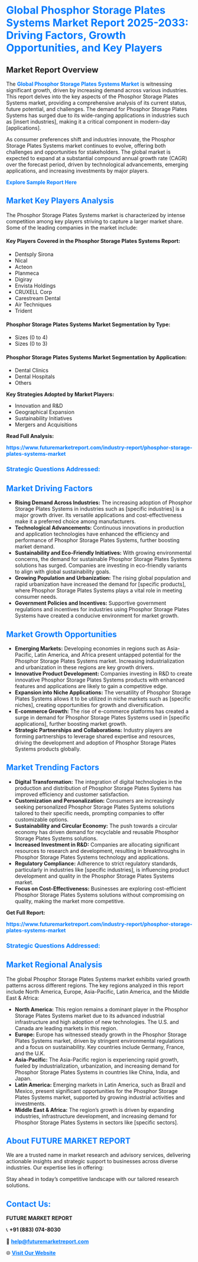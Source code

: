 <h1 style="color: #007BFF;">Global Phosphor Storage Plates Systems Market Report 2025-2033: Driving Factors, Growth Opportunities, and Key Players</h1>

<section id="overview">
<h2>Market Report Overview</h2>
<p>The <a href="https://www.futuremarketreport.com/industry-report/phosphor-storage-plates-systems-market" style="color: #007BFF; text-decoration: none;"><strong>Global Phosphor Storage Plates Systems Market</strong></a> is witnessing significant growth, driven by increasing demand across various industries. This report delves into the key aspects of the Phosphor Storage Plates Systems market, providing a comprehensive analysis of its current status, future potential, and challenges. The demand for Phosphor Storage Plates Systems has surged due to its wide-ranging applications in industries such as [insert industries], making it a critical component in modern-day [applications].</p>
<p>As consumer preferences shift and industries innovate, the Phosphor Storage Plates Systems market continues to evolve, offering both challenges and opportunities for stakeholders. The global market is expected to expand at a substantial compound annual growth rate (CAGR) over the forecast period, driven by technological advancements, emerging applications, and increasing investments by major players.</p>
</section>

<section id="overview">
<p><a href="https://www.futuremarketreport.com/request-sample/reportId=77915" style="color: #007BFF; text-decoration: none;"><strong>Explore Sample Report Here</strong></a></p>
</section>

<section id="key-players">
<h2 style="color: #007BFF;">Market Key Players Analysis</h2>
<p>The Phosphor Storage Plates Systems market is characterized by intense competition among key players striving to capture a larger market share. Some of the leading companies in the market include:</p>
<h4>Key Players Covered in the Phosphor Storage Plates Systems Report:</h4>
<ul><li>Dentsply Sirona</li><li>Nical</li><li>Acteon</li><li>Planmeca</li><li>Digiray</li><li>Envista Holdings</li><li>CRUXELL Corp</li><li>Carestream Dental</li><li>Air Techniques</li><li>Trident</li></ul>
<h4>Phosphor Storage Plates Systems Market Segmentation by Type:</h4>
<ul><li>Sizes (0 to 4)</li><li>Sizes (0 to 3)</li></ul>

<h4>Phosphor Storage Plates Systems Market Segmentation by Application:</h4>
<ul><li>Dental Clinics</li><li>Dental Hospitals</li><li>Others</li></ul>
<p><strong>Key Strategies Adopted by Market Players:</strong></p>
<ul>
<li>Innovation and R&D</li>
<li>Geographical Expansion</li>
<li>Sustainability Initiatives</li>
<li>Mergers and Acquisitions</li>
</ul>
</section>

<section>
<p><strong>Read Full Analysis: </strong></p><a href="https://www.futuremarketreport.com/industry-report/phosphor-storage-plates-systems-market" style="color: #007BFF; text-decoration: none;"><strong>https://www.futuremarketreport.com/industry-report/phosphor-storage-plates-systems-market</strong></a>
<h3 style="color: #007BFF;">Strategic Questions Addressed:</h3>
</section>

<section id="driving-factors">
<h2 style="color: #007BFF;">Market Driving Factors</h2>
<ul>
<li><strong>Rising Demand Across Industries:</strong> The increasing adoption of Phosphor Storage Plates Systems in industries such as [specific industries] is a major growth driver. Its versatile applications and cost-effectiveness make it a preferred choice among manufacturers.</li>
<li><strong>Technological Advancements:</strong> Continuous innovations in production and application technologies have enhanced the efficiency and performance of Phosphor Storage Plates Systems, further boosting market demand.</li>
<li><strong>Sustainability and Eco-Friendly Initiatives:</strong> With growing environmental concerns, the demand for sustainable Phosphor Storage Plates Systems solutions has surged. Companies are investing in eco-friendly variants to align with global sustainability goals.</li>
<li><strong>Growing Population and Urbanization:</strong> The rising global population and rapid urbanization have increased the demand for [specific products], where Phosphor Storage Plates Systems plays a vital role in meeting consumer needs.</li>
<li><strong>Government Policies and Incentives:</strong> Supportive government regulations and incentives for industries using Phosphor Storage Plates Systems have created a conducive environment for market growth.</li>
</ul>
</section>

<section id="growth-opportunities">
<h2 style="color: #007BFF;">Market Growth Opportunities</h2>
<ul>
<li><strong>Emerging Markets:</strong> Developing economies in regions such as Asia-Pacific, Latin America, and Africa present untapped potential for the Phosphor Storage Plates Systems market. Increasing industrialization and urbanization in these regions are key growth drivers.</li>
<li><strong>Innovative Product Development:</strong> Companies investing in R&D to create innovative Phosphor Storage Plates Systems products with enhanced features and applications are likely to gain a competitive edge.</li>
<li><strong>Expansion into Niche Applications:</strong> The versatility of Phosphor Storage Plates Systems allows it to be utilized in niche markets such as [specific niches], creating opportunities for growth and diversification.</li>
<li><strong>E-commerce Growth:</strong> The rise of e-commerce platforms has created a surge in demand for Phosphor Storage Plates Systems used in [specific applications], further boosting market growth.</li>
<li><strong>Strategic Partnerships and Collaborations:</strong> Industry players are forming partnerships to leverage shared expertise and resources, driving the development and adoption of Phosphor Storage Plates Systems products globally.</li>
</ul>
</section>

<section id="trending-factors">
<h2 style="color: #007BFF;">Market Trending Factors</h2>
<ul>
<li><strong>Digital Transformation:</strong> The integration of digital technologies in the production and distribution of Phosphor Storage Plates Systems has improved efficiency and customer satisfaction.</li>
<li><strong>Customization and Personalization:</strong> Consumers are increasingly seeking personalized Phosphor Storage Plates Systems solutions tailored to their specific needs, prompting companies to offer customizable options.</li>
<li><strong>Sustainability and Circular Economy:</strong> The push towards a circular economy has driven demand for recyclable and reusable Phosphor Storage Plates Systems solutions.</li>
<li><strong>Increased Investment in R&D:</strong> Companies are allocating significant resources to research and development, resulting in breakthroughs in Phosphor Storage Plates Systems technology and applications.</li>
<li><strong>Regulatory Compliance:</strong> Adherence to strict regulatory standards, particularly in industries like [specific industries], is influencing product development and quality in the Phosphor Storage Plates Systems market.</li>
<li><strong>Focus on Cost-Effectiveness:</strong> Businesses are exploring cost-efficient Phosphor Storage Plates Systems solutions without compromising on quality, making the market more competitive.</li>
</ul>
</section>

<section>
<p><strong>Get Full Report: </strong></p><a href="https://www.futuremarketreport.com/industry-report/phosphor-storage-plates-systems-market" style="color: #007BFF; text-decoration: none;"><strong>https://www.futuremarketreport.com/industry-report/phosphor-storage-plates-systems-market</strong></a>
<h3 style="color: #007BFF;">Strategic Questions Addressed:</h3>
</section>


<section id="regional-analysis">
<h2 style="color: #007BFF;">Market Regional Analysis</h2>
<p>The global Phosphor Storage Plates Systems market exhibits varied growth patterns across different regions. The key regions analyzed in this report include North America, Europe, Asia-Pacific, Latin America, and the Middle East & Africa:</p>
<ul>
<li><strong>North America:</strong> This region remains a dominant player in the Phosphor Storage Plates Systems market due to its advanced industrial infrastructure and high adoption of new technologies. The U.S. and Canada are leading markets in this region.</li>
<li><strong>Europe:</strong> Europe has witnessed steady growth in the Phosphor Storage Plates Systems market, driven by stringent environmental regulations and a focus on sustainability. Key countries include Germany, France, and the U.K.</li>
<li><strong>Asia-Pacific:</strong> The Asia-Pacific region is experiencing rapid growth, fueled by industrialization, urbanization, and increasing demand for Phosphor Storage Plates Systems in countries like China, India, and Japan.</li>
<li><strong>Latin America:</strong> Emerging markets in Latin America, such as Brazil and Mexico, present significant opportunities for the Phosphor Storage Plates Systems market, supported by growing industrial activities and investments.</li>
<li><strong>Middle East & Africa:</strong> The region’s growth is driven by expanding industries, infrastructure development, and increasing demand for Phosphor Storage Plates Systems in sectors like [specific sectors].</li>
</ul>
</section>

<footer>
<h2 style="color: #007BFF;">About FUTURE MARKET REPORT</h2>
<p>We are a trusted name in market research and advisory services, delivering actionable insights and strategic support to businesses across diverse industries. Our expertise lies in offering:</p>

<p>Stay ahead in today’s competitive landscape with our tailored research solutions.</p>

<h2 style="color: #007BFF;">Contact Us:</h2>
<p><strong>FUTURE MARKET REPORT</strong></p>
<p>📞 <strong>+91 (883) 074-8030</strong></p>
<p>📧 <strong><a href="mailto:help@futuremarketreport.com" style="color: #007BFF;">help@futuremarketreport.com</a></strong></p>
<p>🌐 <strong><a href="https://www.futuremarketreport.com/" style="color: #007BFF;">Visit Our Website</a></strong></p>
</footer>